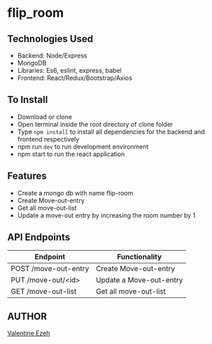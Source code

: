 # flip_room

## Technologies Used

- Backend: Node/Express
- MongoDB
- Libraries: Es6, eslint, express, babel
- Frontend: React/Redux/Bootstrap/Axios

## To Install

- Download or clone
- Open terminal inside the root directory of clone folder
- Type `npm install` to install all dependencies for the backend and frontend respectively
- npm run `dev` to run development environment
- npm start to run the react application

## Features

- Create a mongo db with name flip-room
- Create Move-out-entry
- Get all move-out-list
- Update a move-out entry by increasing the room number by 1

## API Endpoints

| Endpoint                                             | Functionality                      |
| ---------------------------------------------------- | ---------------------------------- |
| POST /move-out-entry                                 | Create Move-out-entry              |
| PUT /move-out/\<id>                                  | Update a Move-out-entry            |
| GET /move-out-list                                   | Get all move-out-list              |

## AUTHOR
[Valentine Ezeh](https://github.com/valentineezeh/flip_room)